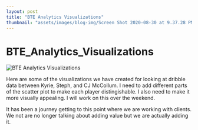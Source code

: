```yaml
---
layout: post
title: "BTE Analytics Visualizations"
thumbnail: "assets/images/blog-img/Screen Shot 2020-08-30 at 9.37.28 PM.webp"
---
```


# BTE_Analytics_Visualizations

![BTE Analytics Visualizations]({{site.url}}{{site.baseurl}}/assets/images/blog-img/Scatter%20Plot%20for%20data%20.webp?raw=true)

Here are some of the visualizations we have created for looking at dribble data between Kyrie, Steph, and CJ McCollum. I need to add different parts
of the scatter plot to make each player distingishable. I also need to make it more visually appealing. I will work on this over the weekend.

It has been a journey getting to this point where we are working with clients. We not are no longer talking about adding value but we are actually
adding it.
